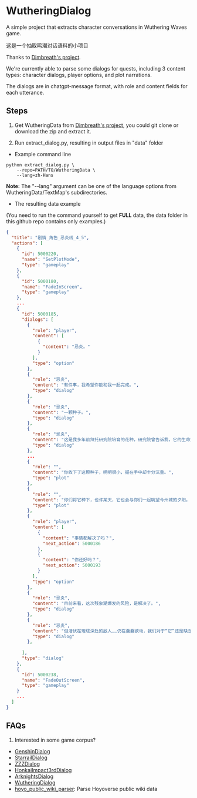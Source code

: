 # WutheringDialog
A simple project that extracts character conversations in Wuthering Waves game.

这是一个抽取鸣潮对话语料的小项目

Thanks to [Dimbreath's project](https://github.com/Dimbreath/WutheringData/tree/master).

We're currently able to parse some dialogs for quests, including 3 content types: character dialogs, player options, and plot narrations.

The dialogs are in chatgpt-message format, with role and content fields for each utterance.

## Steps

1. Get WutheringData from [Dimbreath's project](https://github.com/Dimbreath/WutheringData/tree/master), you could git clone or download the zip and extract it.

2. Run extract_dialog.py, resulting in output files in "data" folder

- Example command line

```
python extract_dialog.py \
    --repo=PATH/TO/WutheringData \
    --lang=zh-Hans
```

**Note:** The "--lang" argument can be one of the language options from WutheringData/TextMap's subdirectories.  

- The resulting data example

(You need to run the command yourself to get **FULL** data, the data folder in this github repo contains only examples.)

```json
{
  "title": "剧情_角色_忌炎线_4_5",
  "actions": [
    {
      "id": 5000220,
      "name": "SetPlotMode",
      "type": "gameplay"
    },
    {
      "id": 5000180,
      "name": "FadeInScreen",
      "type": "gameplay"
    },
    ...
    {
      "id": 5000185,
      "dialogs": [
        {
          "role": "player",
          "content": [
            {
              "content": "忌炎。"
            }
          ],
          "type": "option"
        },
        {
          "role": "忌炎",
          "content": "有件事，我希望你能和我一起完成。",
          "type": "dialog"
        },
        {
          "role": "忌炎",
          "content": "一颗种子。",
          "type": "dialog"
        },
        {
          "role": "忌炎",
          "content": "这是我多年前拜托研究院培育的花种，研究院曾告诉我，它的生命力十分顽强。",
          "type": "dialog"
        },
        ...
        {
          "role": "",
          "content": "你收下了这颗种子，明明很小，握在手中却十分沉重。",
          "type": "plot"
        },
        {
          "role": "",
          "content": "你们将它种下，也许某天，它也会与你们一起眺望今州城的夕阳。",
          "type": "plot"
        },
        {
          "role": "player",
          "content": [
            {
              "content": "事情都解决了吗？",
              "next_action": 5000186
            },
            {
              "content": "你还好吗？",
              "next_action": 5000193
            }
          ],
          "type": "option"
        },
        {
          "role": "忌炎",
          "content": "目前来看，这次残象潮爆发的风险，是解决了。",
          "type": "dialog"
        },
        {
          "role": "忌炎",
          "content": "但潜伏在瑝珑深处的敌人……仍在蠢蠢欲动，我们对于“它”还是缺乏足够的了解。",
          "type": "dialog"
        },
        
      ],
      "type": "dialog"
    },
    {
      "id": 5000238,
      "name": "FadeOutScreen",
      "type": "gameplay"
    }
    ...
  ]
}
```

## FAQs

1. Interested in some game corpus?

- [GenshinDialog](https://github.com/mrzjy/GenshinDialog)
- [StarrailDialog](https://github.com/mrzjy/StarrailDialogue)
- [ZZZDialog](https://github.com/mrzjy/ZZZDialog)
- [HonkaiImpact3rdDialog](https://github.com/mrzjy/HonkaiImpact3rdDialog)
- [ArknightsDialog](https://github.com/mrzjy/ArknightsDialog)
- [WutheringDialog](https://github.com/mrzjy/WutheringDialog)
- [hoyo_public_wiki_parser](https://github.com/mrzjy/hoyo_public_wiki_parser): Parse Hoyoverse public wiki data
